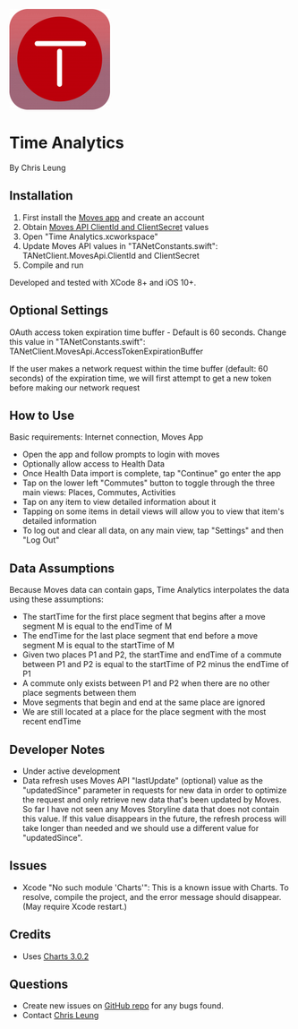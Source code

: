 ![Time Analytics Logo](/Time%20Analytics/Assets.xcassets/AppIcon.appiconset/Icon-60@3x.png?raw=true "Time Analytics Logo")

Time Analytics
==============

By Chris Leung

Installation
------------
1. First install the [Moves app](https://moves-app.com/) and create an account
2. Obtain [Moves API ClientId and ClientSecret](https://dev.moves-app.com/apps) values
3. Open "Time Analytics.xcworkspace"
4. Update Moves API values in "TANetConstants.swift": TANetClient.MovesApi.ClientId and ClientSecret
5. Compile and run

Developed and tested with XCode 8+ and iOS 10+.

Optional Settings
-----------------
OAuth access token expiration time buffer - Default is 60 seconds. Change this value in "TANetConstants.swift": TANetClient.MovesApi.AccessTokenExpirationBuffer

If the user makes a network request within the time buffer (default: 60 seconds) of the expiration time, we will first attempt to get a new token before making our network request

How to Use
----------
Basic requirements: Internet connection, Moves App

* Open the app and follow prompts to login with moves
* Optionally allow access to Health Data
* Once Health Data import is complete, tap "Continue" go enter the app
* Tap on the lower left "Commutes" button to toggle through the three main views: Places, Commutes, Activities
* Tap on any item to view detailed information about it
* Tapping on some items in detail views will allow you to view that item's detailed information
* To log out and clear all data, on any main view, tap "Settings" and then "Log Out"

Data Assumptions
----------------
Because Moves data can contain gaps, Time Analytics interpolates the data using these assumptions:

* The startTime for the first place segment that begins after a move segment M is equal to the endTime of M
* The endTime for the last place segment that end before a move segment M is equal to the startTime of M
* Given two places P1 and P2, the startTime and endTime of a commute between P1 and P2 is equal to the startTime of P2 minus the endTime of P1
* A commute only exists between P1 and P2 when there are no other place segments between them
* Move segments that begin and end at the same place are ignored
* We are still located at a place for the place segment with the most recent endTime 

Developer Notes
---------------
* Under active development
* Data refresh uses Moves API "lastUpdate" (optional) value as the "updatedSince" parameter in requests for new data in order to optimize the request and only retrieve new data that's been updated by Moves. So far I have not seen any Moves Storyline data that does not contain this value. If this value disappears in the future, the refresh process will take longer than needed and we should use a different value for "updatedSince".

Issues
------
* Xcode "No such module 'Charts'": This is a known issue with Charts. To resolve, compile the project, and the error message should disappear. (May require Xcode restart.)

Credits
------
* Uses [Charts 3.0.2](https://github.com/danielgindi/Charts)

Questions
---------
* Create new issues on [GitHub repo](https://github.com/chrislzm/TimeAnalytics/issues) for any bugs found.
* Contact [Chris Leung](https://github.com/chrislzm)
